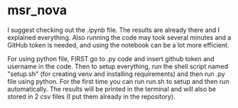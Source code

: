 # msr_nova

I suggest checking out the .ipynb file. The results are already there and I explained everything. Also running the code may took several minutes and a GitHub token is needed, and using the notebook can be a lot more efficient.

For using python file, FIRST go to .py code and insert github token and username in the code. Then to setup everything, run the shell script named "setup.sh" (for creating venv and installing requirements) and then run .py file using python. For the first time you can run run.sh to setup and then run automatically. 
The results will be printed in the terminal and will also be stored in 2 csv files (I put them already in the repository).
